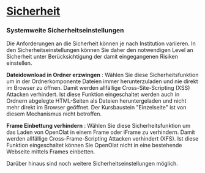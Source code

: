 #  [Sicherheit](Sicherheit.html)

### Systemweite Sicherheitseinstellungen

Die Anforderungen an die Sicherheit können je nach Institution variieren. In
den Sicherheitseinstellungen können Sie daher den notwendigen Level an
Sicherheit unter Berücksichtigung der damit eingegangenen Risiken einstellen.

 **Dateidownload in Ordner erzwingen** : Wählen Sie diese Sicherheitsfunktion
um in der Ordnerkomponente Dateien immer herunterzuladen und nie direkt im
Browser zu öffnen. Damit werden allfällige Cross-Site-Scripting (XSS) Attacken
verhindert. Ist diese Funktion eingeschaltet werden auch in Ordnern abgelegte
HTML-Seiten als Dateien heruntergeladen und nicht mehr direkt im Browser
geöffnet. Der Kursbaustein "Einzelseite" ist von diesem Mechanismus nicht
betroffen.

 **Frame Einbettung verhindern** : Wählen Sie diese Sicherheitsfunktion um das
Laden von OpenOlat in einem Frame oder iFrame zu verhindern. Damit werden
allfällige Cross-Frame-Scripting Attacken verhindert (XFS). Ist diese Funktion
eingeschaltet können Sie OpenOlat nicht in eine bestehende Webseite mittels
Frames einbetten.

Darüber hinaus sind noch weitere Sicherheitseinstellungen möglich.

  

  

